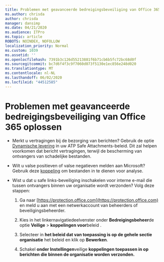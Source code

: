 ```yaml
---
title: Problemen met geavanceerde bedreigingsbeveiliging van Office 365 oplossen
ms.author: chrisda
author: chrisda
manager: dansimp
ms.date: 04/21/2020
ms.audience: ITPro
ms.topic: article
ROBOTS: NOINDEX, NOFOLLOW
localization_priority: Normal
ms.custom: 1039
ms.assetid: ''
ms.openlocfilehash: 7391b3c126d55213881f6b71cb6b5fc72bc68d0f
ms.sourcegitcommit: bc7d6f4f3c9f7060d073f5130e1ec856e248d020
ms.translationtype: MT
ms.contentlocale: nl-NL
ms.lasthandoff: 06/02/2020
ms.locfileid: "44512585"
---
```

# <a name="troubleshooting-office-365-advanced-threat-protection"></a>Problemen met geavanceerde bedreigingsbeveiliging van Office 365 oplossen

- Merkt u vertragingen bij de bezorging van berichten? Gebruik de optie [Dynamische levering](https://docs.microsoft.com/microsoft-365/security/office-365-security/dynamic-delivery-and-previewing) in uw ATP Safe Attachments-beleid. Dit zal helpen voorkomen dat bericht vertragingen, terwijl de bescherming van ontvangers van schadelijke bestanden.

- Wilt u valse positieven of valse negatieven melden aan Microsoft? Gebruik deze [koppeling](https://www.microsoft.com/wdsi/filesubmission/) om bestanden in te dienen voor analyse.

- Wist u dat u safe links-beveiliging inschakelen voor interne e-mail die tussen ontvangers binnen uw organisatie wordt verzonden? Volg deze stappen:

  1. Ga naar [https://protection.office.com](https://protection.office.com) en meld u aan met een netwerkaccount van beheerders of beveiligingsbeheerder.

  2. Kies in het linkernavigatiedeelvenster onder **Bedreigingsbeheer**de optie **Veilige** \> **koppelingen voor**beleid .

  3. Selecteer in **het beleid dat van toepassing is op de gehele sectie organisatie** het beleid en klik op **Bewerken**.

  4. Schakel **onder Instellingen**veilige **koppelingen toepassen in op berichten die binnen de organisatie worden verzonden.**
